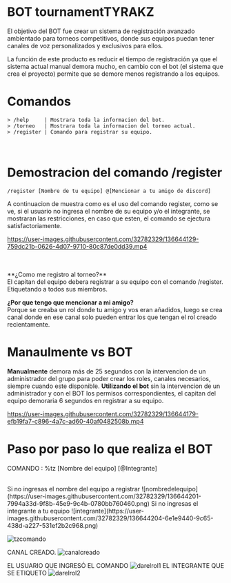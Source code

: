 # **BOT tournamentTYRAKZ**

El objetivo del BOT fue crear un sistema de registración avanzado ambientado para torneos competitivos, donde sus equipos puedan tener canales de voz personalizados y exclusivos para ellos.

La función de este producto es reducir el tiempo de registración ya que el sistema actual manual demora mucho, en cambio con el bot (el sistema que crea el proyecto) permite que se demore menos registrando a los equipos.

# **Comandos**
``` 
> /help     | Mostrara toda la informacion del bot.
> /torneo   | Mostrara toda la informacion del torneo actual.
> /register | Comando para registrar su equipo.
```

<br>

# Demostracion del comando /register
``` 
/register [Nombre de tu equipo] @[Mencionar a tu amigo de discord]
``` 
A continuacion de muestra como es el uso del comando register, como se ve, si el usuario no ingresa el nombre de su equipo y/o el integrante, se mostraran las restricciones, en caso que esten, el comando se ejectura satisfactoriamente.

https://user-images.githubusercontent.com/32782329/136644129-759dc21b-0626-4d07-9710-80c87de0dd39.mp4

<br>

<br>
**¿Como me registro al torneo?**
<br>El capitan del equipo debera registrar a su equipo con el comando /register. Etiquetando a todos sus miembros.

**¿Por que tengo que mencionar a mi amigo?**
<br>Porque se creaba un rol donde tu amigo y vos eran añadidos, luego se crea canal donde en ese canal solo pueden entrar los que tengan el rol creado recientamente.


# Manaulmente vs BOT
**Manualmente** demora más de 25 segundos con la intervencion de un administrador del grupo para poder crear los roles, canales necesarios, siempre cuando este disponible.
**Utilizando el bot** sin la intervencion de un administrador y con el BOT los permisos correspondientes, el capitan del equipo demoraria 6 segundos en registrar a su equipo.
<br>

https://user-images.githubusercontent.com/32782329/136644179-efb19fa7-c896-4a7c-ad60-40af0482508b.mp4


# Paso por paso lo que realiza el BOT

COMANDO : %tz [Nombre del equipo] [@Integrante]

<br>
Si no ingresas el nombre del equipo a registrar
![nombredelequipo](https://user-images.githubusercontent.com/32782329/136644201-7994a33d-9f8b-45e9-9c4b-0780bb760460.png)
Si no ingresas el integrante a tu equipo
![integrante](https://user-images.githubusercontent.com/32782329/136644204-6e1e9440-9c65-438d-a227-531ef2b2c968.png)

![tzcomando](https://user-images.githubusercontent.com/32782329/136644220-6cfeeed1-9574-4fa2-828a-74fb8ad81b34.png)

CANAL CREADO.
![canalcreado](https://user-images.githubusercontent.com/32782329/136644221-e881ae47-67f6-47eb-bab9-af85a64068ff.png)

EL USUARIO QUE INGRESÓ EL COMANDO 
![darelrol1](https://user-images.githubusercontent.com/32782329/136644245-fa8e935c-6322-43aa-b6be-f744ba9dc624.png)
EL INTEGRANTE QUE SE ETIQUETO
![darelrol2](https://user-images.githubusercontent.com/32782329/136644246-db7af190-60f4-45e2-b4c5-fadb35abd2a3.png)












